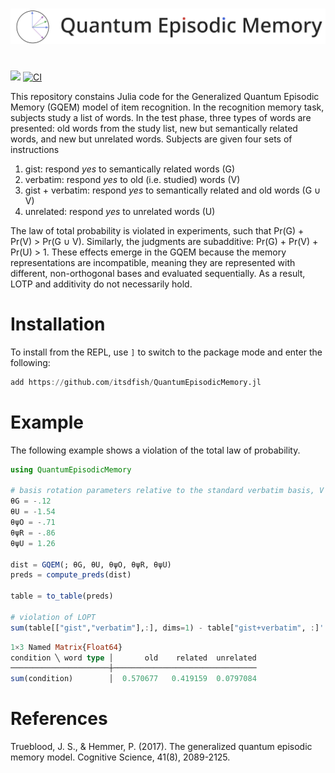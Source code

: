 #
<img src="https://raw.githubusercontent.com/itsdfish/QuantumEpisodicMemory.jl/refs/heads/main/docs/logo/logo_readme.png" alt="drawing" width="900"/>

#

[![](https://img.shields.io/badge/docs-latest-blue.svg)](https://itsdfish.github.io/QuantumEpisodicMemory.jl/dev/) [![CI](https://github.com/itsdfish/QuantumEpisodicMemory.jl/actions/workflows/CI.yml/badge.svg)](https://github.com/itsdfish/QuantumEpisodicMemory.jl/actions/workflows/CI.yml)



This repository constains Julia code for the Generalized Quantum Episodic Memory (GQEM) model of item recognition. In the recognition memory task, subjects study a list of words. In the test phase, three types of words are presented: old words from the study list, new but semantically related words, and new but unrelated words. Subjects are given four sets of instructions

1. gist: respond *yes* to semantically related words (G)
2. verbatim: respond *yes* to old (i.e. studied) words (V)
3. gist + verbatim: respond *yes* to semantically related and old words (G ∪ V)
4. unrelated: respond *yes* to unrelated words (U)

The law of total probability is violated in experiments, such that Pr(G) + Pr(V) > Pr(G ∪ V). Similarly, the judgments are subadditive: Pr(G) + Pr(V) + Pr(U) > 1. These effects emerge in the GQEM because the memory representations are incompatible, meaning they are represented with different, non-orthogonal bases and evaluated sequentially. As a result, LOTP and additivity do not necessarily hold. 

# Installation

To install from the REPL, use `]` to switch to the package mode and enter the following:

```julia
add https://github.com/itsdfish/QuantumEpisodicMemory.jl
```

# Example

The following example shows a violation of the total law of probability. 

```julia
using QuantumEpisodicMemory

# basis rotation parameters relative to the standard verbatim basis, V
θG = -.12
θU = -1.54
θψO = -.71
θψR = -.86
θψU = 1.26

dist = GQEM(; θG, θU, θψO, θψR, θψU)
preds = compute_preds(dist)

table = to_table(preds)

# violation of LOPT
sum(table[["gist","verbatim"],:], dims=1) - table["gist+verbatim", :]'
```

```julia 
1×3 Named Matrix{Float64}
condition ╲ word type │       old    related  unrelated
──────────────────────┼────────────────────────────────
sum(condition)        │  0.570677   0.419159  0.0797084
```

# References 

Trueblood, J. S., & Hemmer, P. (2017). The generalized quantum episodic memory model.
Cognitive Science, 41(8), 2089-2125.
